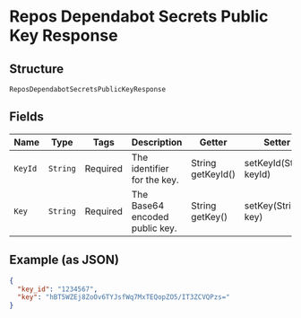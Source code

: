 
# Repos Dependabot Secrets Public Key Response

## Structure

`ReposDependabotSecretsPublicKeyResponse`

## Fields

| Name | Type | Tags | Description | Getter | Setter |
|  --- | --- | --- | --- | --- | --- |
| `KeyId` | `String` | Required | The identifier for the key. | String getKeyId() | setKeyId(String keyId) |
| `Key` | `String` | Required | The Base64 encoded public key. | String getKey() | setKey(String key) |

## Example (as JSON)

```json
{
  "key_id": "1234567",
  "key": "hBT5WZEj8ZoOv6TYJsfWq7MxTEQopZO5/IT3ZCVQPzs="
}
```

